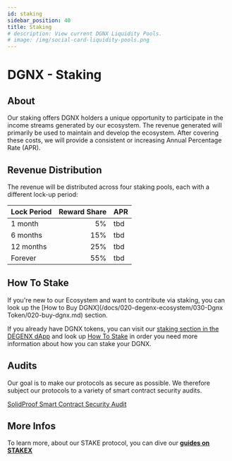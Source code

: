 ```yaml
---
id: staking
sidebar_position: 40
title: Staking
# description: View current DGNX Liquidity Pools.
# image: /img/social-card-liquidity-pools.png
---
```


# DGNX - Staking

## About

Our staking offers DGNX holders a unique opportunity to participate in the income streams generated by our ecosystem. The revenue generated will primarily be used to maintain and develop the ecosystem. After covering these costs, we will provide a consistent or increasing Annual Percentage Rate (APR).

## Revenue Distribution

The revenue will be distributed across four staking pools, each with a different lock-up period:  

| Lock Period | Reward Share | APR |
| ----------- | -----------: | --- |
| 1 month     | 5%           | tbd |
| 6 months    | 15%          | tbd |
| 12 months   | 25%          | tbd |
| Forever     | 55%          | tbd |

## How To Stake

If you're new to our Ecosystem and want to contribute via staking, you can look up the [How to Buy DGNX](/docs/020-degenx-ecosystem/030-Dgnx Token/020-buy-dgnx.md) section.

If you already have DGNX tokens, you can visit our [staking section in the DEGENX dApp](https://dgnx.finance/dapp/staking) and look up [How To Stake](/docs/020-degenx-ecosystem/040-Products/040-stakex/030-how-to-stake.mdx) in order you need more information about how you can stake your DGNX.

## Audits 

Our goal is to make our protocols as secure as possible. We therefore subject our protocols to a variety of smart contract security audits. 

[SolidProof Smart Contract Security Audit](https://github.com/solidproof/projects/blob/d1a57884ece9a092cb3a2a8c219a3bd77a5493a6/DGNX/SmartContract_Audit_Solidproof_StakeX_from_DEGENX.pdf)

## More Infos

To learn more, about our STAKE protocol, you can dive our **[guides on STAKEX](/docs/020-degenx-ecosystem/040-Products/040-stakex/010-introduction.md)**